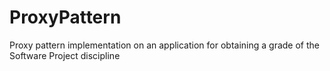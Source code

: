 # ProxyPattern
Proxy pattern implementation on an application for obtaining a grade of the Software Project discipline
